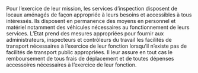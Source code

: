 Pour l’exercice de leur mission, les services d’inspection disposent de locaux aménagés de façon appropriée à leurs besoins et accessibles à tous intéressés. Ils disposent en permanence des moyens en personnel et matériel notamment des véhicules nécessaires au fonctionnement de leurs services.
L’Etat prend des mesures appropriées pour fournir aux administrateurs, inspecteurs et contrôleurs du travail les facilités de transport nécessaires à l’exercice de leur fonction lorsqu’il n’existe pas de facilités de transport public appropriées. Il leur assure en tout cas le remboursement de tous frais de déplacement et de toutes dépenses accessoires nécessaires à l’exercice de leur fonction.